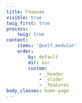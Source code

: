 ```yaml
---
title: Главная
visible: true
twig_first: true
process:
    twig: true
content:
    items: '@self.modular'
    order:
        by: default
        dir: asc
        custom:
            - _header
            - _slider
            - _features
body_classes: home-page
---
```

